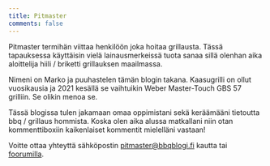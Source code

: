 ```yaml
---
title: Pitmaster
comments: false
---
```


Pitmaster termihän viittaa henkilöön joka hoitaa grillausta. Tässä tapauksessa käyttäisin vielä lainausmerkeissä tuota sanaa sillä olenhan aika aloittelija hiili / briketti grillauksen maailmassa.

Nimeni on Marko ja puuhastelen tämän blogin takana. Kaasugrilli on ollut vuosikausia ja 2021 kesällä se vaihtuikin Weber Master-Touch GBS 57 grilliin. Se olikin menoa se.

Tässä blogissa tulen jakamaan omaa oppimistani sekä keräämääni tietoutta bbq / grillaus hommista. Koska olen aika alussa matkallani niin otan kommenttiboxiin kaikenlaiset kommentit mielelläni vastaan!

Voitte ottaa yhteyttä sähköpostin pitmaster@bbqblogi.fi kautta tai <a href="https://bbq.palstat.fi">foorumilla</a>.